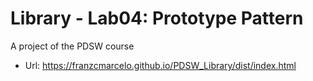 # Library - Lab04: Prototype Pattern
A project of the PDSW course

- Url: https://franzcmarcelo.github.io/PDSW_Library/dist/index.html
